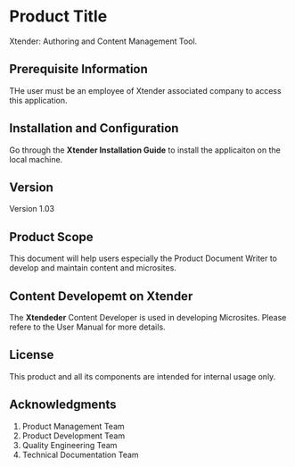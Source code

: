 # Product Title
Xtender: Authoring and Content Management Tool.

## Prerequisite Information
THe user must be an employee of Xtender associated company to access this application.

## Installation and Configuration
Go through the **Xtender Installation Guide** to install the applicaiton on the local machine.

## Version
Version 1.03

## Product Scope
This document will help users especially the Product Document Writer to develop and maintain content and microsites.

## Content Developemt on Xtender
The **Xtendeder** Content Developer is used in developing Microsites. Please refere to the User Manual for more details. 

## License
This product and all its components are intended for internal usage only.

## Acknowledgments
1. Product Management Team
2. Product Development Team
3. Quality Engineering Team
4. Technical Documentation Team
